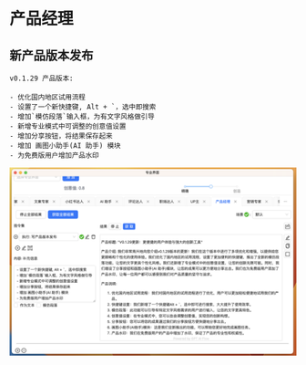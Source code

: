 # 产品经理

## 新产品版本发布

```text
v0.1.29 产品版本:

- 优化国内地区试用流程
- 设置了一个新快捷键, Alt + `，选中即搜索
- 增加`模仿段落`输入框，为有文字风格做引导
- 新增专业模式中可调整的创意值设置
- 增加分享按钮，将结果保存起来
- 增加 画图小助手(AI 助手) 模块
- 为免费版用户增加产品水印
```

![](./img/13-product-manager/2023-09-28-img-1-WX20230928-105433@2x.png)
